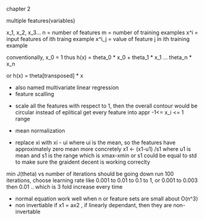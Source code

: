 chapter 2

multiple features(variables)

x_1, x_2, x_3... 
n = number of features
m = number of training examples
x^i = input features of ith traing example
x^i_j = value of feature j  in ith training example

conventionally, x_0 = 1 thus
h(x) = theta_0 * x_0 + theta_1 * x_1 ... theta_n * x_n

or h(x) = theta[transposed] * x
* also named multivariate linear regression
* feature scalling
- scale all the features with respect to 1, then the overall contour would be circular instead of eplitical
get every feature into appr -1<= x_i <= 1  range
* mean normalization
- replace xi with xi - ui where ui is the mean, so the features have approximately zero mean
more concretely x1 <- (x1-u1) /s1 where u1 is mean and s1 is the range which is xmax-xmin or s1 could be equal to std
to make sure the graident decent is working correclty

min J(theta) vs number of iterations should be going down
run 100 iterations, 
choose learning rate like 0.001 to 0.01 to 0.1 to 1, or 0.001 to 0.003 then 0.01 .. which is 3 fold increase every
time
* normal equation
work well when n  or feature sets are small about O(n^3)
* non invertiable
if x1 = ax2 , if linearly dependant, then they are non-invertable

